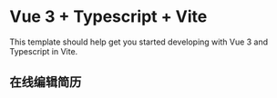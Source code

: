 # Vue 3 + Typescript + Vite

This template should help get you started developing with Vue 3 and Typescript in Vite.

## 在线编辑简历
